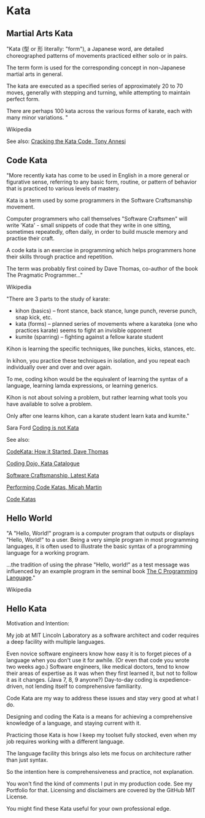 # Kata

## Martial Arts Kata

"Kata (型 or 形 literally: "form"), a Japanese word, are detailed choreographed patterns of movements practiced either solo or in pairs. 

The term form is used for the corresponding concept in non-Japanese martial arts in general.

The kata are executed as a specified series of approximately 20 to 70 moves, generally with stepping and turning, while attempting to maintain perfect form. 

There are perhaps 100 kata across the various forms of karate, each with many minor variations. "

Wikipedia

See also: [Cracking the Kata Code, Tony Annesi](https://www.amazon.com/Cracking-Kata-Code-Does-Mean/dp/1544665261/ref=sr_1_1?s=books&ie=UTF8&qid=1509094923&sr=1-1&keywords=cracking+the+kata+code)

## Code Kata

"More recently kata has come to be used in English in a more general or figurative sense, referring to any basic form, routine, or pattern of behavior that is practiced to various levels of mastery.

Kata is a term used by some programmers in the Software Craftsmanship movement.

Computer programmers who call themselves "Software Craftsmen" will write 'Kata' - small snippets of code that they write in one sitting, sometimes repeatedly, often daily, in order to build muscle memory and practise their craft.

A code kata is an exercise in programming which helps programmers hone their skills through practice and repetition. 

The term was probably first coined by Dave Thomas, co-author of the book The Pragmatic Programmer..."

Wikipedia

"There are 3 parts to the study of karate:

* kihon (basics) – front stance, back stance, lunge punch, reverse punch, snap kick, etc.
* kata (forms) – planned series of movements where a karateka (one who practices karate) seems to fight an invisible opponent
* kumite (sparring) – fighting against a fellow karate student

Kihon is learning the specific techniques, like punches, kicks, stances, etc. 

In kihon, you practice these techniques in isolation, and you repeat each individually over and over and over again. 

To me, coding kihon would be the equivalent of learning the syntax of a language, learning lamda expressions, or learning generics. 

Kihon is not about solving a problem, but rather learning what tools you have available to solve a problem. 

Only after one learns kihon, can a karate student learn kata and kumite."

Sara Ford
[Coding is not Kata](https://blogs.msdn.microsoft.com/saraford/2010/01/17/coding-is-not-kata/)

See also:

[CodeKata: How it Started, Dave Thomas](http://codekata.com/kata/codekata-how-it-started/)

[Coding Dojo, Kata Catalogue](http://codingdojo.org/KataCatalogue/)

[Software Craftsmanship, Latest Kata](http://katas.softwarecraftsmanship.org/)

[Performing Code Katas, Micah Martin](https://8thlight.com/blog/micah-martin/2013/05/28/performing-code-katas.html)

[Code Katas](http://www.codekatas.org/)

## Hello World

"A "Hello, World!" program is a computer program that outputs or displays "Hello, World!" to a user. Being a very simple program in most programming languages, it is often used to illustrate the basic syntax of a programming language for a working program.

...the tradition of using the phrase "Hello, world!" as a test message was influenced by an example program in the seminal book [The C Programming Language](https://www.amazon.com/Programming-Language-Brian-W-Kernighan/dp/0131101633/ref=sr_1_2?s=books&ie=UTF8&qid=1509096497&sr=1-2&keywords=the+c+programming+language+kernighan+ritchie)."

Wikipedia

## Hello Kata

Motivation and Intention:

My job at MIT Lincoln Laboratory as a software architect and coder requires a deep facility  with multiple languages. 

Even novice software engineers know how easy it is to forget pieces of a language when you don't use it for awhile. (Or even that code you wrote two weeks ago.) Software engineers, like medical doctors, tend to know their areas of expertise as it was when they first learned it, but not to follow it as it changes. (Java 7, 8, 9 anyone?) Day-to-day coding is expedience-driven, not lending itself to comprehensive familiarity.

Code Kata are my way to address these issues and stay very good at what I do.

Designing and coding the Kata is a means for achieving a comprehensive knowledge of a language, and  staying current with it.

Practicing those Kata is how I keep my toolset fully stocked, even when my job requires working with a different language.

The language facility this brings also lets me focus on architecture rather than just syntax.

So the intention here is comprehensiveness and practice, not explanation.

You won't find the kind of comments I put in my production code. See my Portfolio for that.
Licensing and disclaimers are covered by the GitHub MIT License.

You might find these Kata useful for your own professional edge.
